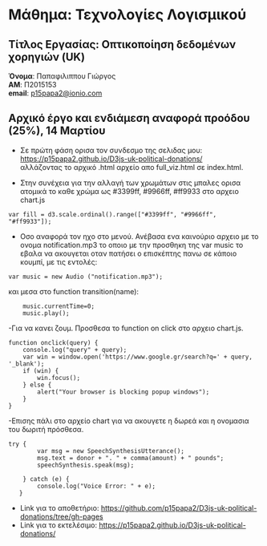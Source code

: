 # Μάθημα: Τεχνολογίες Λογισμικού
## Τίτλος Εργασίας: Οπτικοποίηση δεδομένων χορηγιών (UK)

**Όνομα**: Παπαφιλιππου Γιώργος <br/>
**ΑΜ**: Π2015153 <br/>
**email**: p15papa2@ionio.com <br/>

## Αρχικό έργο και ενδιάμεση αναφορά προόδου (25%), 14 Μαρτίου

- Σε πρώτη φάση ορισα τον συνδεσμο της σελιδας μου: https://p15papa2.github.io/D3js-uk-political-donations/ <br/>
αλλάζοντας το αρχικό .html αρχείο απο full_viz.html σε index.html.

- Στην συνέχεια για την αλλαγή των χρωμάτων στις μπαλες ορισα ατομικά το καθε χρώμα ως #3399ff, #9966ff, #ff9933 στο αρχειο chart.js <br/>
```
var fill = d3.scale.ordinal().range(["#3399ff", "#9966ff", "#ff9933"]);
```

- Οσο αναφορά τον ηχο στο μενού. Ανέβασα ενα καινούριο αρχειο με το ονομα notification.mp3 το οποιο με την προσθηκη της var music το εβαλα να ακουγεται οταν πατήσει ο επισκέπτης πανω σε κάποιο κουμπί, με τις εντολές: <br/>
```
var music = new Audio ("notification.mp3");
```
και μεσα στο function transition(name):
```
    music.currentTime=0;
    music.play();
```

-Για να κανει ζουμ. Προσθεσα το function on click στο αρχειο chart.js.
```
function onclick(query) {
    console.log("query" + query);
    var win = window.open('https://www.google.gr/search?q=' + query, '_blank');
    if (win) {
        win.focus();
    } else {
        alert("Your browser is blocking popup windows");
    }
}

```

-Επισης πάλι στο αρχείο chart για να ακουγετε η δωρεά και η ονομασια του δωριτή πρόσθεσα.
```
try {
        var msg = new SpeechSynthesisUtterance();
        msg.text = donor + ". " + comma(amount) + " pounds";
        speechSynthesis.speak(msg);

    } catch (e) {
        console.log("Voice Error: " + e);
   }

```




- Link για το αποθετήριο: https://github.com/p15papa2/D3js-uk-political-donations/tree/gh-pages <br/>
- Link για το εκτελέσιμο: https://p15papa2.github.io/D3js-uk-political-donations/ <br/>

